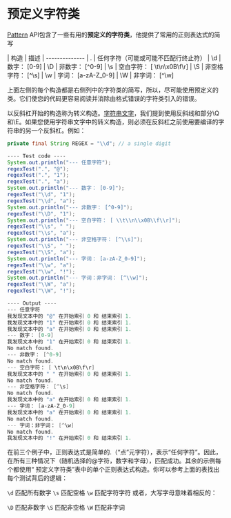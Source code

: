 # 预定义字符类

[Pattern](https://docs.oracle.com/javase/8/docs/api/java/util/regex/Pattern.html) API包含了一些有用的**预定义的字符类**，他提供了常用的正则表达式的简写

| 构造	| 描述
| --------------
| .	| 任何字符（可能或可能不匹配行终止符）
| \d	| 数字： [0-9]
| \D	| 非数字： [^0-9]
| \s	| 空白字符： [ \t\n\x0B\f\r]
| \S	| 非空格字符： [^\s]
| \w	| 字词： [a-zA-Z_0-9]
| \W	| 非字词： [^\w]

上面左侧的每个构造都是右侧列中的字符类的简写，所以，尽可能使用预定义的类。它们使您的代码更容易阅读并消除由格式错误的字符类引入的错误。

以反斜杠开始的构造称为转义构造。[字符串文字](/content/essential/regex/literals.md)，我们提到使用反斜线和部分\Q和\E。如果您使用字符串文字中的转义构造，则必须在反斜杠之前使用要编译的字符串的另一个反斜杠。例如：
```java
private final String REGEX = "\\d"; // a single digit
```

```java
---- Test code ----
System.out.println("--- 任意字符");
regexTest(".", "@");
regexTest(".", "1");
regexTest(".", "a");
System.out.println("--- 数字： [0-9]");
regexTest("\\d", "1");
regexTest("\\d", "a");
System.out.println("--- 非数字： [^0-9]");
regexTest("\\D", "1");
System.out.println("--- 空白字符： [ \\t\\n\\x0B\\f\\r]");
regexTest("\\s", " ");
regexTest("\\s", "a");
System.out.println("--- 非空格字符： [^\\s]");
regexTest("\\S", " ");
regexTest("\\S", "a");
System.out.println("--- 字词： [a-zA-Z_0-9]");
regexTest("\\w", "a");
regexTest("\\w", "!");
System.out.println("--- 字词：非字词： [^\\w]");
regexTest("\\W", "a");
regexTest("\\W", "!");

---- Output ----
--- 任意字符
我发现文本中的 "@" 在开始索引 0 和 结束索引 1.
我发现文本中的 "1" 在开始索引 0 和 结束索引 1.
我发现文本中的 "a" 在开始索引 0 和 结束索引 1.
--- 数字： [0-9]
我发现文本中的 "1" 在开始索引 0 和 结束索引 1.
No match found.
--- 非数字： [^0-9]
No match found.
--- 空白字符： [ \t\n\x0B\f\r]
我发现文本中的 " " 在开始索引 0 和 结束索引 1.
No match found.
--- 非空格字符： [^\s]
No match found.
我发现文本中的 "a" 在开始索引 0 和 结束索引 1.
--- 字词： [a-zA-Z_0-9]
我发现文本中的 "a" 在开始索引 0 和 结束索引 1.
No match found.
--- 字词：非字词： [^\w]
No match found.
我发现文本中的 "!" 在开始索引 0 和 结束索引 1.

```

在前三个例子中，正则表达式是简单的.（“点”元字符），表示“任何字符”。因此，在所有三种情况下（随机选择的@字符，数字和字母），匹配成功。其余的示例每个都使用“ 预定义字符类”表中的单个正则表达式构造。你可以参考上面的表找出每个测试背后的逻辑：

`\d` 匹配所有数字
`\s` 匹配空格
`\w` 匹配字符字符
或者，大写字母意味着相反的：

`\D` 匹配非数字
`\S` 匹配非空格
`\W` 匹配非字词



